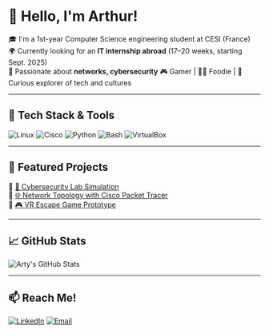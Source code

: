 # 👋 Hello, I'm Arthur!

🎓 I'm a 1st-year Computer Science engineering student at CESI (France)  
🌍 Currently looking for an **IT internship abroad** (17–20 weeks, starting Sept. 2025)  
🔐 Passionate about **networks, cybersecurity** 
🎮 Gamer | 🧑‍🍳 Foodie | 🧭 Curious explorer of tech and cultures  

---

## 🧰 Tech Stack & Tools

![Linux](https://img.shields.io/badge/-Linux-000?&logo=linux)
![Cisco](https://img.shields.io/badge/-Cisco-1BA0D7?&logo=cisco)
![Python](https://img.shields.io/badge/-Python-3776AB?&logo=python)
![Bash](https://img.shields.io/badge/-Bash-4EAA25?&logo=gnu-bash)
![VirtualBox](https://img.shields.io/badge/-VirtualBox-183A61?&logo=virtualbox)

---

## 📁 Featured Projects

🔹 [🔐 Cybersecurity Lab Simulation](https://github.com/ArthurNomDeProjet)  
🔹 [🌐 Network Topology with Cisco Packet Tracer](https://github.com/ArthurNomDeProjet2)  
🔹 [🎮 VR Escape Game Prototype](https://github.com/ArthurNomDeProjet3)

---

## 📈 GitHub Stats

![Arty's GitHub Stats](https://github-readme-stats.vercel.app/api?username=ArtyBrg&show_icons=true&theme=tokyonight)

---

## 📫 Reach Me!

[![LinkedIn](https://img.shields.io/badge/-LinkedIn-blue?style=flat-square&logo=linkedin)]([https://www.linkedin.com/in/tonprofil](https://www.linkedin.com/in/arthur-bergbauer-95a282269/))
[![Email](https://img.shields.io/badge/-Email-D14836?style=flat-square&logo=gmail&logoColor=white)](bergbauerarthur5@gmail.com)
